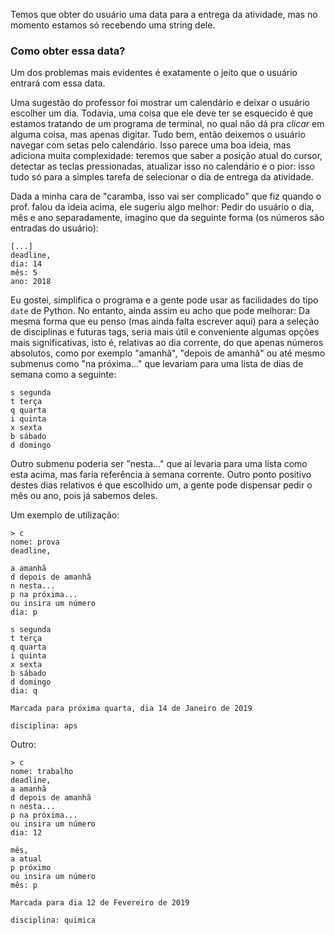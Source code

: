 
Temos que obter do usuário uma data para a entrega da atividade, mas no
momento estamos só recebendo uma string dele.

### Como obter essa data?

Um dos problemas mais evidentes é exatamente o jeito que o usuário entrará com
essa data.

Uma sugestão do professor foi mostrar um calendário e deixar o usuário escolher
um dia. Todavia, uma coisa que ele deve ter se esquecido é que estamos tratando
de um programa de terminal, no qual não dá pra _clicar_ em alguma coisa, mas
apenas digitar. Tudo bem, então deixemos o usuário navegar com setas pelo
calendário. Isso parece uma boa ideia, mas adiciona muita complexidade: teremos
que saber a posição atual do cursor, detectar as teclas pressionadas, atualizar
isso no calendário e o pior: isso tudo só para a simples tarefa de selecionar o
dia de entrega da atividade.

Dada a minha cara de "caramba, isso vai ser complicado" que fiz quando o prof.
falou da ideia acima, ele sugeriu algo melhor: Pedir do usuário o dia, mês e
ano separadamente, imagino que da seguinte forma (os números são entradas do
usuário):

	[...]
	deadline,
	dia: 14
	mês: 5
	ano: 2018

Eu gostei, simplifica o programa e a gente pode usar as facilidades do tipo
`date` de Python. No entanto, ainda assim eu acho que pode melhorar: Da mesma
forma que eu penso (mas ainda falta escrever aqui) para a seleção de
disciplinas e futuras tags, seria mais útil e conveniente algumas opções mais
significativas, isto é, relativas ao dia corrente, do que apenas números
absolutos, como por exemplo "amanhã", "depois de amanhã" ou até mesmo submenus
como "na próxima..." que levariam para uma lista de dias de semana como a
seguinte:

	s segunda
	t terça
	q quarta
	i quinta
	x sexta
	b sábado
	d domingo

Outro submenu poderia ser "nesta..." que aí levaria para uma lista como esta
acima, mas faria referência à semana corrente. Outro ponto positivo destes dias
relativos é que escolhido um, a gente pode dispensar pedir o mês ou ano, pois
já sabemos deles.

Um exemplo de utilização:

	> c
	nome: prova
	deadline,

	a amanhã
	d depois de amanhã
	n nesta...
	p na próxima...
	ou insira um número
	dia: p

	s segunda
	t terça
	q quarta
	i quinta
	x sexta
	b sábado
	d domingo
	dia: q

	Marcada para próxima quarta, dia 14 de Janeiro de 2019

	disciplina: aps

Outro:

	> c
	nome: trabalho
	deadline,
	a amanhã
	d depois de amanhã
	n nesta...
	p na próxima...
	ou insira um número
	dia: 12

	mês,
	a atual
	p próximo
	ou insira um número
	mês: p

	Marcada para dia 12 de Fevereiro de 2019

	disciplina: quimica

